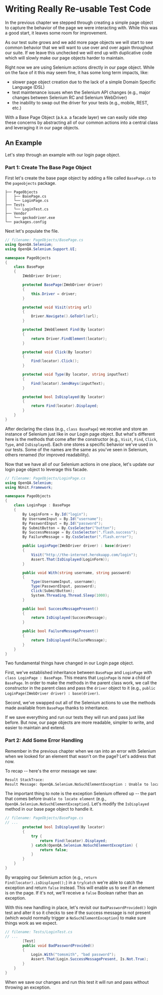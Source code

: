 # Writing Really Re-usable Test Code

In the previous chapter we stepped through creating a simple page object to capture the behavior of the page we were interacting with. While this was a good start, it leaves some room for improvement.

As our test suite grows and we add more page objects we will start to see common behavior that we will want to use over and over again throughout our suite. If we leave this unchecked we will end up with duplicative code which will slowly make our page objects harder to maintain. 

Right now we are using Selenium actions directly in our page object. While on the face of it this may seem fine, it has some long term impacts, like:

+ slower page object creation due to the lack of a simple Domain Specific Language (DSL)
+ test maintenance issues when the Selenium API changes (e.g., major changes between Selenium RC and Selenium WebDriver)
+ the inability to swap out the driver for your tests (e.g., mobile, REST, etc.)

With a Base Page Object (a.k.a. a facade layer) we can easily side step these concerns by abstracting all of our common actions into a central class and leveraging it in our page objects.

## An Example

Let's step through an example with our login page object.

### Part 1: Create The Base Page Object

First let's create the base page object by adding a file called `BasePage.cs` to the `pageobjects` package.

```text
├── PageObjects
│   ├── BasePage.cs
│   └── LoginPage.cs
├── Tests
│   └── LoginTest.cs
├── Vendor
│   └── geckodriver.exe
└── packages.config
```

Next let's populate the file.

```csharp
// filename: PageObjects/BasePage.cs
using OpenQA.Selenium;
using OpenQA.Selenium.Support.UI;

namespace PageObjects
{
    class BasePage
    {
        IWebDriver Driver;

        protected BasePage(IWebDriver driver)
        {
            this.Driver = driver;
        }

        protected void Visit(string url)
        {
            Driver.Navigate().GoToUrl(url);
        }

        protected IWebElement Find(By locator)
        {
            return Driver.FindElement(locator);
        }

        protected void Click(By locator)
        {
            Find(locator).Click();
        }

        protected void Type(By locator, string inputText)
        {
            Find(locator).SendKeys(inputText);
        }

        protected bool IsDisplayed(By locator)
        {
            return Find(locator).Displayed;
        }
    }
}
```

After declaring the class (e.g., `class BasePage`) we receive and store an instance of Selenium just like in our Login page object. But what's different here is the methods that come after the constructor (e.g., `Visit`, `Find`, `Click`, `Type`, and `IsDisplayed`). Each one stores a specific behavior we've used in our tests. Some of the names are the same as you've seen in Selenium, others renamed (for improved readability).

Now that we have all of our Selenium actions in one place, let's update our login page object to leverage this facade.

```csharp
// filename: PageObjects/LoginPage.cs
using OpenQA.Selenium;
using NUnit.Framework;

namespace PageObjects
{
    class LoginPage : BasePage
    {
        By LoginForm = By.Id("login");
        By UsernameInput = By.Id("username");
        By PasswordInput = By.Id("password");
        By SubmitButton = By.CssSelector("button");
        By SuccessMessage = By.CssSelector(".flash.success");
        By FailureMessage = By.CssSelector(".flash.error");

        public LoginPage(IWebDriver driver) : base(driver)
        {
            Visit("http://the-internet.herokuapp.com/login");
            Assert.That(IsDisplayed(LoginForm));
        }

        public void With(string username, string password)
        {
            Type(UsernameInput, username);
            Type(PasswordInput, password);
            Click(SubmitButton);
            System.Threading.Thread.Sleep(1000);
        }

        public bool SuccessMessagePresent()
        {
            return IsDisplayed(SuccessMessage);
        }

        public bool FailureMessagePresent()
        {
            return IsDisplayed(FailureMessage);
        }
    }
}
```

Two fundamental things have changed in our Login page object.

First, we've established inheritance between `BasePage` and `LoginPage` with `class LoginPage : BasePage`. This means that `LoginPage` is now a child of `BasePage`. In order to make the methods in the parent class work, we call the constructor in the parent class and pass the `driver` object to it (e.g., `public LoginPage(IWebDriver driver) : base(driver)`.

Second, we've swapped out all of the Selenium actions to use the methods made available from `BasePage` thanks to inheritance.

If we save everything and run our tests they will run and pass just like before. But now, our page objects are more readable, simpler to write, and easier to maintain and extend.

### Part 2: Add Some Error Handling

Remember in the previous chapter when we ran into an error with Selenium when we looked for an element that wasn't on the page? Let's address that now.

To recap -- here's the error message we saw:

```sh
Result StackTrace:
Result Message: OpenQA.Selenium.NoSuchElementException : Unable to locate element: {"method":"css selector","selector":".flash.success"}
```

The important thing to note is the exception Selenium offered up -- the part that comes before `Unable to locate element` (e.g., `OpenQA.Selenium.NoSuchElementException`). Let's modify the `IsDisplayed` method in our base page object to handle it.

```csharp
// filename: PageObjects/BasePage.cs
// ...
        protected bool IsDisplayed(By locator)
        {
            try {
                return Find(locator).Displayed;
            } catch(OpenQA.Selenium.NoSuchElementException) {
                return false;
            }
        }
    }
}
```

By wrapping our Selenium action (e.g., `return Find(locator).isDisplayed();`) in a `try`/`catch` we're able to catch the exception and return `false` instead. This will enable us to see if an element is on the page. If it's not, we'll receive a `false` Boolean rather than an exception.

With this new handling in place, let's revisit our `BadPasswordProvided()` login test and alter it so it checks to see if the success message is not present (which would normally trigger a `NoSuchElementException`) to make sure things work as we expect.

```csharp
// filename: Tests/LoginTest.cs
// ...
        [Test]
        public void BadPasswordProvided()
        {
            Login.With("tomsmith", "bad password");
            Assert.That(Login.SuccessMessagePresent, Is.Not.True);
        }
    }
}
```

When we save our changes and run this test it will run and pass without throwing an exception.

